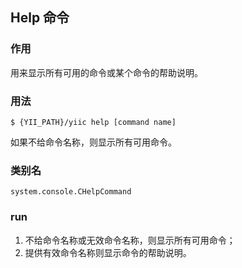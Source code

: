 ## Help 命令

### 作用

用来显示所有可用的命令或某个命令的帮助说明。

### 用法

```
$ {YII_PATH}/yiic help [command name]
```
如果不给命令名称，则显示所有可用命令。

### 类别名

```
system.console.CHelpCommand
```

### run

1. 不给命令名称或无效命令名称，则显示所有可用命令；
2. 提供有效命令名称则显示命令的帮助说明。
